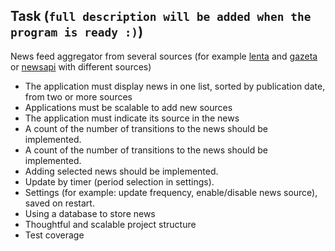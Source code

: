 ## Task (`full description will be added when the program is ready :)`)

News feed aggregator from several sources (for example [lenta](http://lenta.ru/rss) and [gazeta](http://www.gazeta.ru/export/rss/lenta.xml) or [newsapi](https://newsapi.org/) with different sources)
- The application must display news in one list, sorted by publication date, from two or more sources
- Applications must be scalable to add new sources
- The application must indicate its source in the news
- A count of the number of transitions to the news should be implemented.
- A count of the number of transitions to the news should be implemented.
- Adding selected news should be implemented.
- Update by timer (period selection in settings).
- Settings (for example: update frequency, enable/disable news source), saved on restart.
- Using a database to store news
- Thoughtful and scalable project structure
- Test coverage